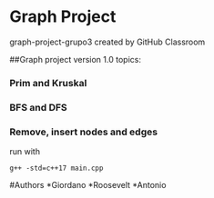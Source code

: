 # Graph Project 

graph-project-grupo3 created by GitHub Classroom

##Graph project version 1.0 topics:
  ### Prim and Kruskal
  ### BFS and DFS
  ### Remove, insert nodes and edges
run with
```
g++ -std=c++17 main.cpp     
```




#Authors
*Giordano
*Roosevelt
*Antonio

